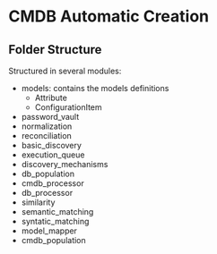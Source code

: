 # CMDB Automatic Creation

## Folder Structure

Structured in several modules:

* models: contains the models definitions
    * Attribute
    * ConfigurationItem
* password_vault
* normalization
* reconciliation
* basic_discovery
* execution_queue
* discovery_mechanisms
* db_population
* cmdb_processor
* db_processor
* similarity
* semantic_matching
* syntatic_matching
* model_mapper
* cmdb_population
